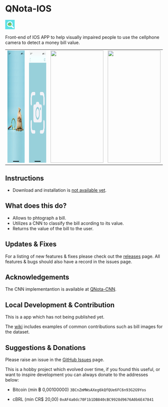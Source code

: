 # QNota-IOS 

<img src="QNota/Assets.xcassets/AppIcon.appiconset/87.png" height="30" width="30"> 

Front-end of IOS APP to help visually impaired people to use the cellphone camera to detect a money bill value.
 
<table><tr>
<td><img src="doc/IMG_8141.PNG" height="360" width="169"></td>
<td><img src="doc/IMG_8142.PNG" height="360" width="169"></td>
<td><img src="doc/IMG_8143.PNG" height="360" width="169"></td>
<td><img src="doc/IMG_8144.PNG" height="360" width="169"></td>
</tr></table>

## Instructions
- Download and installation is [not available yet](#).

## What does this do?
- Allows to phtograph a bill.
- Utilizes a CNN to classify the bill acording to its value.
- Returns the value of the bill to the user.

## Updates & Fixes
For a listing of new features & fixes please check out the [releases](https://github.com/rfrod/QNota-IOS/releases) page.
All features & bugs should also have a record in the issues page.

## Acknowledgements

The CNN implementantion is available at [QNota-CNN](https://github.com/rfrod/QNota-CNN).

## Local Development & Contribution

This is a app which has not being published yet.

The [wiki](https://github.com/rfrod/QNota-IOS/wiki) includes examples of common contributions such as bill images for the dataset.

## Suggestions & Donations

Please raise an issue in the [GitHub Issues](https://github.com/rfrod/QNota-IOS/issues) page.

This is a hobby project which evolved over time, if you found this useful, or want to inspire development you can always donate to the addresses below:

- Bitcoin (min ฿ 0,00100000)
`3BCnZmMWsAXeg6kQfQUe6FC6n93G2G9Yos`

- cBRL (min CR$ 20,00)
`0xAF4a0dc70F1b1DB840cBC9928d9676A0b6E47841`
